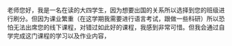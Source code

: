 老师您好，我是一名在读的大四学生，因为想要出国的关系所以选择到您的班级进行刷分。但因为课业繁重（在这学期我需要进行语言考试，跟做一些科研）所以恐怕无法出席您的线下课程，对错过如此好的课程，我感到非常可惜。但我会通过自学完成这门课程的学习以及作业内容，
